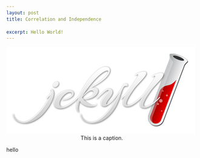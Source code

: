 ```yaml
---
layout: post
title: Correlation and Independence

excerpt: Hello World!
---
```


<div class="imgcap">
<img src="/assets/1.png" style="border:none;">
<div class="thecap" style="text-align:center">This is a caption.</div>
</div>

hello
